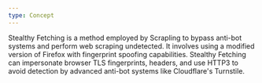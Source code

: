 ```yaml
---
type: Concept
---
```


Stealthy Fetching is a method employed by Scrapling to bypass anti-bot systems and perform web scraping undetected. It involves using a modified version of Firefox with fingerprint spoofing capabilities. Stealthy Fetching can impersonate browser TLS fingerprints, headers, and use HTTP3 to avoid detection by advanced anti-bot systems like Cloudflare's Turnstile.